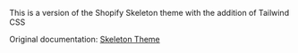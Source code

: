 This is a version of the Shopify Skeleton theme with the addition of Tailwind CSS

Original documentation: [Skeleton Theme](https://github.com/Shopify/skeleton-theme)
